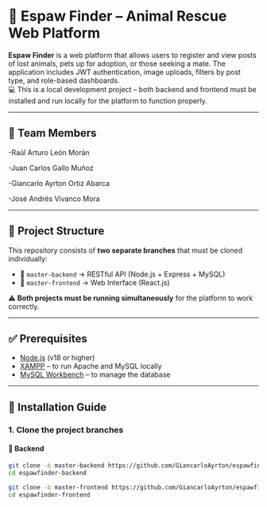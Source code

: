 # 🐾 Espaw Finder – Animal Rescue Web Platform

**Espaw Finder** is a web platform that allows users to register and view posts of lost animals, pets up for adoption, or those seeking a mate. The application includes JWT authentication, image uploads, filters by post type, and role-based dashboards.<br>
💻 This is a local development project – both backend and frontend must be installed and run locally for the platform to function properly.

---

## 👥 Team Members

-Raúl Arturo León Morán

-Juan Carlos Gallo Muñoz

-Giancarlo Ayrton Ortiz Abarca

-José Andrés Vivanco Mora

---

## 📁 Project Structure

This repository consists of **two separate branches** that must be cloned individually:

- 🔄 `master-backend` → RESTful API (Node.js + Express + MySQL)
- 🎨 `master-frontend` → Web Interface (React.js)

⚠️ **Both projects must be running simultaneously** for the platform to work correctly.

---

## ✅ Prerequisites

- [Node.js](https://nodejs.org/) (v18 or higher)
- [XAMPP](https://www.apachefriends.org/) – to run Apache and MySQL locally
- [MySQL Workbench](https://dev.mysql.com/downloads/workbench/) – to manage the database

---

## 🚀 Installation Guide

### 1. Clone the project branches

#### 🔧 Backend

```bash
git clone -b master-backend https://github.com/GiancarloAyrton/espawfinder.git espawfinder-backend
cd espawfinder-backend

git clone -b master-frontend https://github.com/GiancarloAyrton/espawfinder.git espawfinder-frontend
cd espawfinder-frontend


